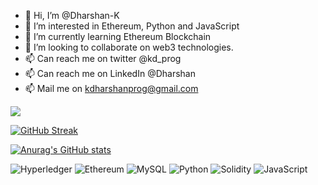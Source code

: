 - 👋 Hi, I’m @Dharshan-K
- 👀 I’m interested in Ethereum, Python and JavaScript
- 🌱 I’m currently learning Ethereum Blockchain
- 💞️ I’m looking to collaborate on web3 technologies.
- 📫 Can reach me on twitter @kd_prog
- 📫 Can reach me on LinkedIn @Dharshan
- 📫 Mail me on kdharshanprog@gmail.com  

![](https://komarev.com/ghpvc/?username=Dharshan-K&style=flat-square)

[![GitHub Streak](https://streak-stats.demolab.com?user=Dharshan-K&theme=dark)](https://git.io/streak-stats)

[![Anurag's GitHub stats](https://github-readme-stats.vercel.app/api?username=Dharshan-K)](https://github.com/Dharshan-K/github-readme-stats)




![Hyperledger](https://img.shields.io/badge/hyperledger-2F3134?style=for-the-badge&logo=hyperledger&logoColor=white) ![Ethereum](https://img.shields.io/badge/Ethereum-3C3C3D?style=for-the-badge&logo=Ethereum&logoColor=white) ![MySQL](https://img.shields.io/badge/mysql-%2300f.svg?style=for-the-badge&logo=mysql&logoColor=white) ![Python](https://img.shields.io/badge/python-3670A0?style=for-the-badge&logo=python&logoColor=ffdd54) ![Solidity](https://img.shields.io/badge/Solidity-%23363636.svg?style=for-the-badge&logo=solidity&logoColor=white) ![JavaScript](https://img.shields.io/badge/javascript-%23323330.svg?style=for-the-badge&logo=javascript&logoColor=%23F7DF1E)


